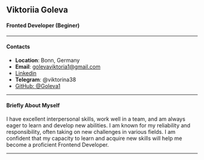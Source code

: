 ## Viktoriia Goleva
#### Fronted Developer (Beginer)
********************************
#### Contacts
* **Location**: Bonn, Germany
* **Email**: golevaviktoria1@gmail.com
* [Linkedin](https://www.linkedin.com/in/viktoriia-goleva-49730b299 "ссылка на Linkedin")
* **Telegram**: @viktorina38
* [GitHub: @Goleva1](https://github.com/Goleva1)
*********
#### Briefly About Myself
I have excellent interpersonal skills, work well in a team, and am always eager to learn and develop new abilities. I am known for my reliability and responsibility, often taking on new challenges in various fields. I am confident that my capacity to learn and acquire new skills will help me become a proficient Frontend Developer.
************